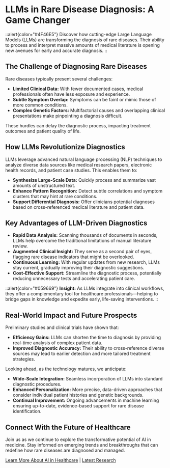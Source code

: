 # LLMs in Rare Disease Diagnosis: A Game Changer

::alert{color="#4F46E5"}
Discover how cutting-edge Large Language Models (LLMs) are transforming the diagnosis of rare diseases. Their ability to process and interpret massive amounts of medical literature is opening new avenues for early and accurate diagnosis.
::

## The Challenge of Diagnosing Rare Diseases

Rare diseases typically present several challenges:

- **Limited Clinical Data:** With fewer documented cases, medical professionals often have less exposure and experience.
- **Subtle Symptom Overlap:** Symptoms can be faint or mimic those of more common conditions.
- **Complex Genetic Factors:** Multifactorial causes and overlapping clinical presentations make pinpointing a diagnosis difficult.

These hurdles can delay the diagnostic process, impacting treatment outcomes and patient quality of life.

## How LLMs Revolutionize Diagnostics

LLMs leverage advanced natural language processing (NLP) techniques to analyze diverse data sources like medical research papers, electronic health records, and patient case studies. This enables them to:

- **Synthesize Large-Scale Data:** Quickly process and summarize vast amounts of unstructured text.
- **Enhance Pattern Recognition:** Detect subtle correlations and symptom clusters that may hint at rare conditions.
- **Support Differential Diagnosis:** Offer clinicians potential diagnoses based on cross-referenced medical literature and patient data.

## Key Advantages of LLM-Driven Diagnostics

- **Rapid Data Analysis:** Scanning thousands of documents in seconds, LLMs help overcome the traditional limitations of manual literature review.
- **Augmented Clinical Insight:** They serve as a second pair of eyes, flagging rare disease indicators that might be overlooked.
- **Continuous Learning:** With regular updates from new research, LLMs stay current, gradually improving their diagnostic suggestions.
- **Cost-Effective Support:** Streamline the diagnostic process, potentially reducing unnecessary tests and accelerating patient care.

::alert{color="#059669"}
**Insight:** As LLMs integrate into clinical workflows, they offer a complementary tool for healthcare professionals—helping to bridge gaps in knowledge and expedite early, life-saving interventions.
::

## Real-World Impact and Future Prospects

Preliminary studies and clinical trials have shown that:

- **Efficiency Gains:** LLMs can shorten the time to diagnosis by providing real-time analysis of complex patient data.
- **Improved Diagnostic Accuracy:** Their ability to cross-reference diverse sources may lead to earlier detection and more tailored treatment strategies.

Looking ahead, as the technology matures, we anticipate:

- **Wide-Scale Integration:** Seamless incorporation of LLMs into standard diagnostic procedures.
- **Enhanced Personalization:** More precise, data-driven approaches that consider individual patient histories and genetic backgrounds.
- **Continual Improvement:** Ongoing advancements in machine learning ensuring up-to-date, evidence-based support for rare disease identification.

## Connect With the Future of Healthcare

Join us as we continue to explore the transformative potential of AI in medicine. Stay informed on emerging trends and breakthroughs that can redefine how rare diseases are diagnosed and managed.

[Learn More About AI in Healthcare](/about) | [Latest Research](/research)
